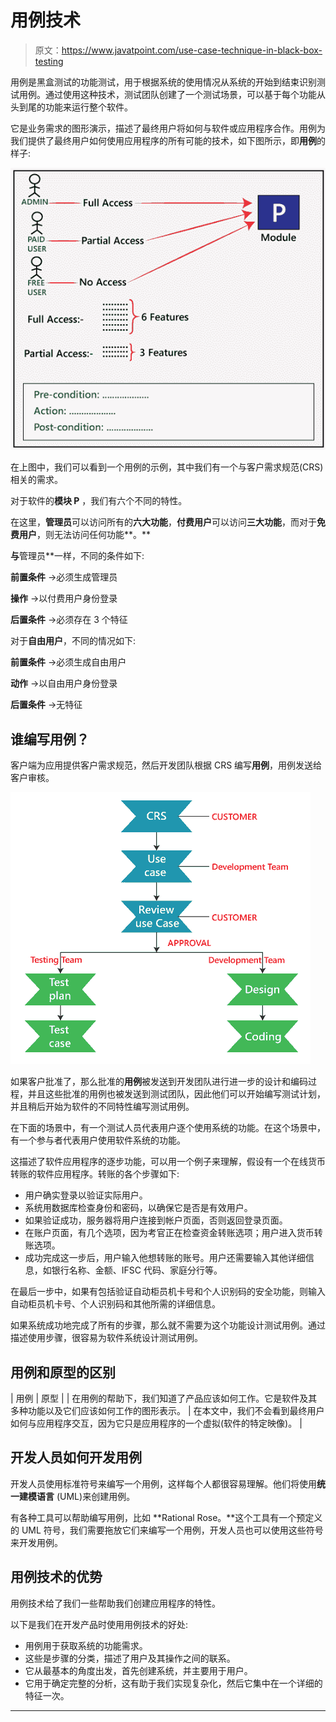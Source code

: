 # 用例技术

> 原文：<https://www.javatpoint.com/use-case-technique-in-black-box-testing>

用例是黑盒测试的功能测试，用于根据系统的使用情况从系统的开始到结束识别测试用例。通过使用这种技术，测试团队创建了一个测试场景，可以基于每个功能从头到尾的功能来运行整个软件。

它是业务需求的图形演示，描述了最终用户将如何与软件或应用程序合作。用例为我们提供了最终用户如何使用应用程序的所有可能的技术，如下图所示，即**用例**的样子:

![Use Case Technique](img/80c0d66f80079faffab4ae82f82be209.png)

在上图中，我们可以看到一个用例的示例，其中我们有一个与客户需求规范(CRS)相关的需求。

对于软件的**模块 P** ，我们有六个不同的特性。

在这里，**管理员**可以访问所有的**六大功能**，**付费用户**可以访问**三大功能**，而对于**免费用户**，则无法访问任何功能**。**

 **与**管理员**一样，不同的条件如下:

**前置条件** →必须生成管理员

**操作** →以付费用户身份登录

**后置条件** →必须存在 3 个特征

对于**自由用户**，不同的情况如下:

**前置条件** →必须生成自由用户

**动作** →以自由用户身份登录

**后置条件** →无特征

## 谁编写用例？

客户端为应用提供客户需求规范，然后开发团队根据 CRS 编写**用例**，用例发送给客户审核。

![Use Case Technique](img/9fe302d1796aa1930415beac4630ef9b.png)

如果客户批准了，那么批准的**用例**被发送到开发团队进行进一步的设计和编码过程，并且这些批准的用例也被发送到测试团队，因此他们可以开始编写测试计划，并且稍后开始为软件的不同特性编写测试用例。

在下面的场景中，有一个测试人员代表用户逐个使用系统的功能。在这个场景中，有一个参与者代表用户使用软件系统的功能。

这描述了软件应用程序的逐步功能，可以用一个例子来理解，假设有一个在线货币转账的软件应用程序。转账的各个步骤如下:

*   用户确实登录以验证实际用户。
*   系统用数据库检查身份和密码，以确保它是否是有效用户。
*   如果验证成功，服务器将用户连接到帐户页面，否则返回登录页面。
*   在账户页面，有几个选项，因为考官正在检查资金转账选项；用户进入货币转账选项。
*   成功完成这一步后，用户输入他想转账的账号。用户还需要输入其他详细信息，如银行名称、金额、IFSC 代码、家庭分行等。

在最后一步中，如果有包括验证自动柜员机卡号和个人识别码的安全功能，则输入自动柜员机卡号、个人识别码和其他所需的详细信息。

如果系统成功地完成了所有的步骤，那么就不需要为这个功能设计测试用例。通过描述使用步骤，很容易为软件系统设计测试用例。

## 用例和原型的区别

| 用例 | 原型 |
| 在用例的帮助下，我们知道了产品应该如何工作。它是软件及其多种功能以及它们应该如何工作的图形表示。 | 在本文中，我们不会看到最终用户如何与应用程序交互，因为它只是应用程序的一个虚拟(软件的特定映像)。 |

## 开发人员如何开发用例

开发人员使用标准符号来编写一个用例，这样每个人都很容易理解。他们将使用**统一建模语言** (UML)来创建用例。

有各种工具可以帮助编写用例，比如 **Rational Rose。**这个工具有一个预定义的 UML 符号，我们需要拖放它们来编写一个用例，开发人员也可以使用这些符号来开发用例。

## 用例技术的优势

用例技术给了我们一些帮助我们创建应用程序的特性。

以下是我们在开发产品时使用用例技术的好处:

*   用例用于获取系统的功能需求。
*   这些是步骤的分类，描述了用户及其操作之间的联系。
*   它从最基本的角度出发，首先创建系统，并主要用于用户。
*   它用于确定完整的分析，这有助于我们实现复杂化，然后它集中在一个详细的特征一次。

* * ***